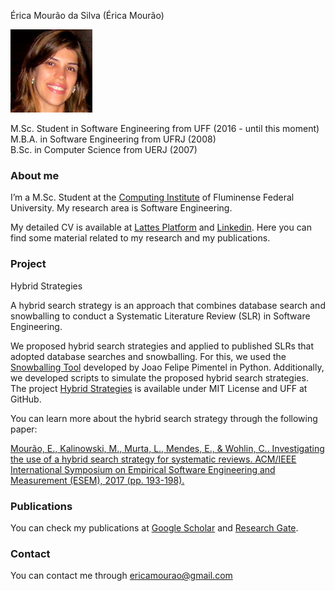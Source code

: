 Érica Mourão da Silva (Érica Mourão)

![Érica Mourão](https://github.com/ericamourao/ericamourao.github.io/raw/master/Erica.png)


M.Sc. Student in Software Engineering from UFF (2016 - until this moment)  
M.B.A. in Software Engineering from UFRJ (2008)    
B.Sc. in Computer Science from UERJ (2007)  



### **About me**

I’m a M.Sc. Student at the [Computing Institute](http://www.ic.uff.br/index.php/pt/) of Fluminense Federal University.
My research area is Software Engineering.

My detailed CV is available at [Lattes Platform](http://lattes.cnpq.br/7734579927953717) and [Linkedin](https://www.linkedin.com/in/ericamourao/).
Here you can find some material related to my research and my publications.

### **Project**

Hybrid Strategies

A hybrid search strategy is an approach that combines database search and snowballing to conduct a Systematic Literature Review (SLR) in Software Engineering.

We proposed hybrid search strategies and applied to published SLRs that adopted database searches and snowballing. For this, we used the [Snowballing Tool](https://github.com/JoaoFelipe/snowballing) developed by Joao Felipe Pimentel in Python. Additionally, we developed scripts to simulate the proposed hybrid search strategies. The project [Hybrid Strategies](https://github.com/gems-uff/hybrid-strategies) is available under MIT License and UFF at GitHub. 

You can learn more about the hybrid search strategy through the following paper:

[Mourão, E., Kalinowski, M., Murta, L., Mendes, E., & Wohlin, C.. Investigating the use of a hybrid search strategy for systematic reviews. ACM/IEEE International Symposium on Empirical Software Engineering and Measurement (ESEM), 2017 (pp. 193-198).](https://ieeexplore.ieee.org/abstract/document/8170102)


### **Publications**

You can check my publications at [Google Scholar](https://scholar.google.com.br/citations?hl=pt-BR&user=cNVoORsAAAAJ) and [Research Gate](https://www.researchgate.net/profile/Erica_Mourao/publications).


### **Contact**

You can contact me through ericamourao@gmail.com
